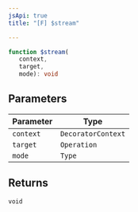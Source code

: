 ```yaml
---
jsApi: true
title: "[F] $stream"

---
```

```ts
function $stream(
   context, 
   target, 
   mode): void
```

## Parameters

| Parameter | Type |
| ------ | ------ |
| `context` | `DecoratorContext` |
| `target` | `Operation` |
| `mode` | `Type` |

## Returns

`void`
